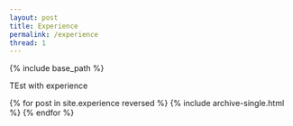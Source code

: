 ```yaml
---
layout: post
title: Experience
permalink: /experience
thread: 1
---
```


{% include base_path %}

TEst with experience

{% for post in site.experience reversed %}
  {% include archive-single.html %}
{% endfor %}

